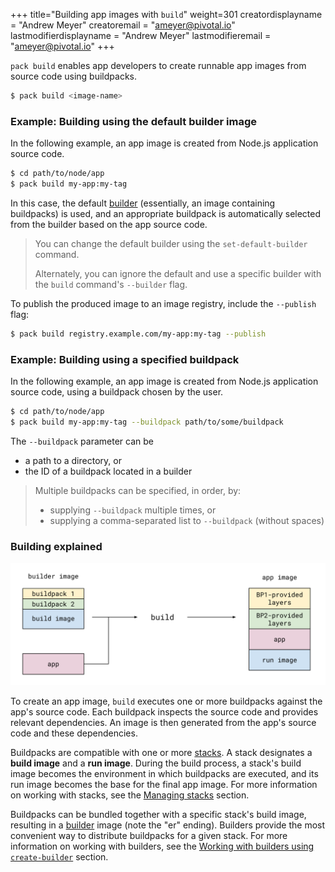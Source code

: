 +++
title="Building app images with `build`"
weight=301
creatordisplayname = "Andrew Meyer"
creatoremail = "ameyer@pivotal.io"
lastmodifierdisplayname = "Andrew Meyer"
lastmodifieremail = "ameyer@pivotal.io"
+++

`pack build` enables app developers to create runnable app images from source code using buildpacks.

```bash
$ pack build <image-name>
```

### Example: Building using the default builder image

In the following example, an app image is created from Node.js application source code.

```bash
$ cd path/to/node/app
$ pack build my-app:my-tag
```

In this case, the default [builder](/docs/using-pack/working-with-builders) (essentially, an image containing
buildpacks) is used, and an appropriate buildpack is automatically selected from the builder based on the app source code.

> You can change the default builder using the `set-default-builder` command.
>
> Alternately, you can ignore the default and use a specific builder with the `build` command's `--builder` flag.

To publish the produced image to an image registry, include the `--publish` flag:

```bash
$ pack build registry.example.com/my-app:my-tag --publish
```

### Example: Building using a specified buildpack

In the following example, an app image is created from Node.js application source code, using a buildpack chosen by the
user.

```bash
$ cd path/to/node/app
$ pack build my-app:my-tag --buildpack path/to/some/buildpack
```

The `--buildpack` parameter can be

- a path to a directory, or
- the ID of a buildpack located in a builder

> Multiple buildpacks can be specified, in order, by:
>
> - supplying `--buildpack` multiple times, or
> - supplying a comma-separated list to `--buildpack` (without spaces)

### Building explained

![build diagram](/docs/using-pack/build.svg)

To create an app image, `build` executes one or more buildpacks against the app's source code.
Each buildpack inspects the source code and provides relevant dependencies. An image is then generated
from the app's source code and these dependencies.

Buildpacks are compatible with one or more [stacks](/docs/using-pack/managing-stacks). A stack designates a **build image**
and a **run image**. During the build process, a stack's build image becomes the environment in which buildpacks are
executed, and its run image becomes the base for the final app image. For more information on working with stacks, see
the [Managing stacks](/docs/using-pack/managing-stacks) section.

Buildpacks can be bundled together with a specific stack's build image, resulting in a
[builder](/docs/using-pack/working-with-builders) image (note the "er" ending). Builders provide the most
convenient way to distribute buildpacks for a given stack. For more information on working with builders, see the
[Working with builders using `create-builder`](/docs/using-pack/working-with-builders) section.
